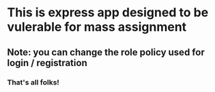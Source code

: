 # This is express app designed to be vulerable for mass assignment

## Note: you can change the role policy used for login / registration

### That's all folks!